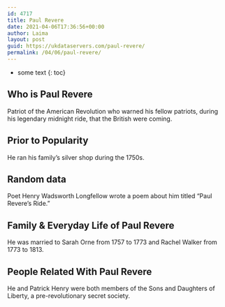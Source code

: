 ```yaml
---
id: 4717
title: Paul Revere
date: 2021-04-06T17:36:56+00:00
author: Laima
layout: post
guid: https://ukdataservers.com/paul-revere/
permalink: /04/06/paul-revere/
---
```


* some text
{: toc}


## Who is Paul Revere
                  
                  
                  
Patriot of the American Revolution who warned his fellow patriots, during his legendary midnight ride, that the British were coming.
                  
              
            
              
            
                
                
                
## Prior to Popularity
                  
                  
                  
He ran his family&#8217;s silver shop during the 1750s.
                  
              
            
              
            
                
                
                
## Random data
                  
                  
                  
Poet Henry Wadsworth Longfellow wrote a poem about him titled &#8220;Paul Revere&#8217;s Ride.&#8221;
                  
              
            
              
            
                
                
                
## Family & Everyday Life of Paul Revere
                  
                  
                  
He was married to Sarah Orne from 1757 to 1773 and Rachel Walker from 1773 to 1813. 
                  
              
            
              
            
                
                
                
## People Related With Paul Revere
                  
                  
                  
He and Patrick Henry were both members of the Sons and Daughters of Liberty, a pre-revolutionary secret society.
                  
              
            
              
            
                
              
            
              
              
            
            
              
            
          
          
          